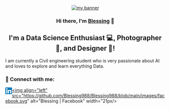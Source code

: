 <p align="center">
    <a href="https://dev.to/blessing988" target="_blank" rel="noreferrer"><img width="1358" height="200" src="https://user-images.githubusercontent.com/59713495/154967919-df3d8ddc-6947-415f-bfca-7b62e2bb0a45.png" alt="my banner"></a>
</p>

<h3 align="center">
Hi there, I'm <a href="https://dev.to/blessing988" target="_blank" rel="noreferrer">Blessing</a> 👋
</h3>

<h2 align="center">
I'm a Data Science Enthusiast 💻, Photographer 📸, and Designer 🎨!
</h2> 

I am currently a Civil engineering student who is very passionate about AI and loves to 
explore and learn everything Data. 

### 🤝 Connect with me:

<a href="https://www.linkedin.com/in/blessing-agyei-kyem-b258121a8"><img align="left" src="https://github.com/Blessing988/Blessing988/blob/main/images/linkedin.svg" alt="Blessing | LinkedIn"  width="21px"></a>
<a href="https://www.facebook.com/renack.casera"><img align="left" src="https://github.com/Blessing988/Blessing988/blob/main/images/facebook.svg" alt="Blessing | Facebook" width="21px/></a>



